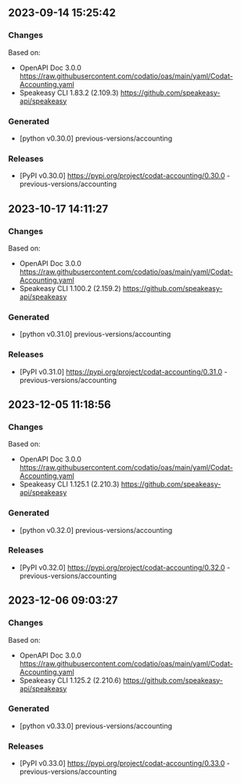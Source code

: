 

## 2023-09-14 15:25:42
### Changes
Based on:
- OpenAPI Doc 3.0.0 https://raw.githubusercontent.com/codatio/oas/main/yaml/Codat-Accounting.yaml
- Speakeasy CLI 1.83.2 (2.109.3) https://github.com/speakeasy-api/speakeasy
### Generated
- [python v0.30.0] previous-versions/accounting
### Releases
- [PyPI v0.30.0] https://pypi.org/project/codat-accounting/0.30.0 - previous-versions/accounting

## 2023-10-17 14:11:27
### Changes
Based on:
- OpenAPI Doc 3.0.0 https://raw.githubusercontent.com/codatio/oas/main/yaml/Codat-Accounting.yaml
- Speakeasy CLI 1.100.2 (2.159.2) https://github.com/speakeasy-api/speakeasy
### Generated
- [python v0.31.0] previous-versions/accounting
### Releases
- [PyPI v0.31.0] https://pypi.org/project/codat-accounting/0.31.0 - previous-versions/accounting

## 2023-12-05 11:18:56
### Changes
Based on:
- OpenAPI Doc 3.0.0 https://raw.githubusercontent.com/codatio/oas/main/yaml/Codat-Accounting.yaml
- Speakeasy CLI 1.125.1 (2.210.3) https://github.com/speakeasy-api/speakeasy
### Generated
- [python v0.32.0] previous-versions/accounting
### Releases
- [PyPI v0.32.0] https://pypi.org/project/codat-accounting/0.32.0 - previous-versions/accounting

## 2023-12-06 09:03:27
### Changes
Based on:
- OpenAPI Doc 3.0.0 https://raw.githubusercontent.com/codatio/oas/main/yaml/Codat-Accounting.yaml
- Speakeasy CLI 1.125.2 (2.210.6) https://github.com/speakeasy-api/speakeasy
### Generated
- [python v0.33.0] previous-versions/accounting
### Releases
- [PyPI v0.33.0] https://pypi.org/project/codat-accounting/0.33.0 - previous-versions/accounting
